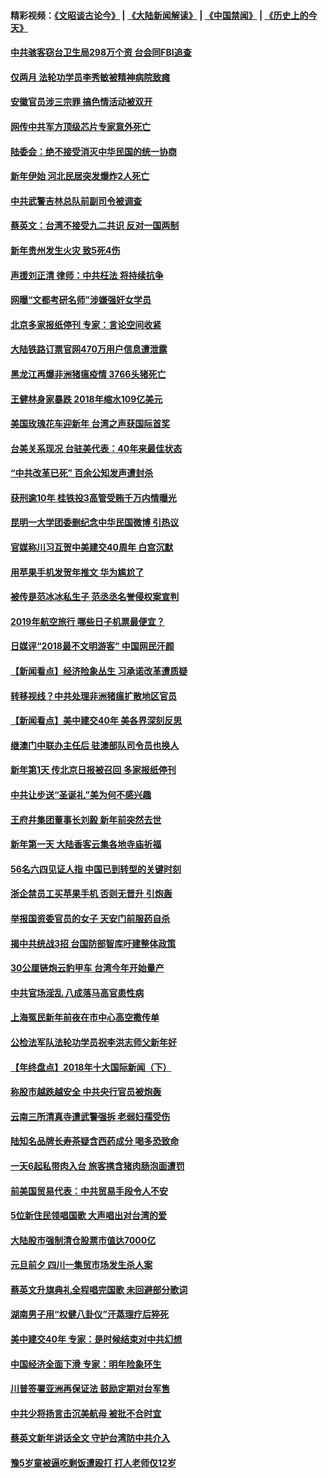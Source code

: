 #### 精彩视频：[《文昭谈古论今》](https://github.com/gfw-breaker/wenzhao/blob/master/README.md?t=01021530) | [《大陆新闻解读》](https://github.com/gfw-breaker/ntdtv-comedy/blob/master/README.md?t=01021530) | [《中国禁闻》](https://github.com/gfw-breaker/ntdtv-news/blob/master/README.md?t=01021530) | [《历史上的今天》](https://github.com/gfw-breaker/today-in-history/blob/master/README.md?t=01021530) 

#### [中共骇客窃台卫生局298万个资 台会同FBI追查](../pages/nsc413/n10948636.md?t=01021530) 

#### [仅两月 法轮功学员李秀敏被精神病院致瘫](../pages/nsc413/n10938633.md?t=01021530) 

#### [安徽官员涉三宗罪 搞色情活动被双开](../pages/nsc413/n10948403.md?t=01021530) 


#### [网传中共军方顶级芯片专家意外死亡](../pages/nsc413/n10948210.md?t=01021530) 

#### [陆委会：绝不接受消灭中华民国的统一协商](../pages/nsc413/n10948211.md?t=01021530) 

#### [新年伊始 河北民居突发爆炸2人死亡](../pages/nsc413/n10947696.md?t=01021530) 

#### [中共武警吉林总队前副司令被调查](../pages/nsc413/n10948043.md?t=01021530) 

#### [蔡英文：台湾不接受九二共识 反对一国两制](../pages/nsc413/n10948072.md?t=01021530) 

#### [新年贵州发生火灾 致5死4伤](../pages/nsc413/n10947842.md?t=01021530) 

#### [声援刘正清 律师：中共枉法 将持续抗争](../pages/nsc413/n10947551.md?t=01021530) 

#### [网曝“文都考研名师”涉嫌强奸女学员](../pages/nsc413/n10947454.md?t=01021530) 

#### [北京多家报纸停刊 专家：言论空间收紧](../pages/nsc413/n10947380.md?t=01021530) 

#### [大陆铁路订票官网470万用户信息遭泄露](../pages/nsc413/n10947552.md?t=01021530) 

#### [黑龙江再爆非洲猪瘟疫情 3766头猪死亡](../pages/nsc413/n10947476.md?t=01021530) 

#### [王健林身家暴跌 2018年缩水109亿美元](../pages/nsc413/n10947429.md?t=01021530) 

#### [美国玫瑰花车迎新年 台湾之声获国际首奖](../pages/nsc413/n10947452.md?t=01021530) 

#### [台美关系现况 台驻美代表：40年来最佳状态](../pages/nsc413/n10947425.md?t=01021530) 

#### [“中共改革已死” 百余公知发声遭封杀](../pages/nsc413/n10947132.md?t=01021530) 

#### [获刑逾10年 桂铁投3高管受贿千万内情曝光](../pages/nsc413/n10946975.md?t=01021530) 

#### [昆明一大学团委删纪念中华民国微博 引热议](../pages/nsc413/n10947192.md?t=01021530) 

#### [官媒称川习互贺中美建交40周年 白宫沉默](../pages/nsc413/n10946780.md?t=01021530) 

#### [用苹果手机发贺年推文 华为尴尬了](../pages/nsc413/n10947122.md?t=01021530) 

#### [被传是范冰冰私生子 范丞丞名誉侵权案宣判](../pages/nsc413/n10946977.md?t=01021530) 

#### [2019年航空旅行 哪些日子机票最便宜？](../pages/nsc413/n10946996.md?t=01021530) 

#### [日媒评“2018最不文明游客” 中国网民汗颜](../pages/nsc413/n10946889.md?t=01021530) 

#### [【新闻看点】经济险象丛生 习承诺改革遭质疑](../pages/nsc413/n10946691.md?t=01021530) 

#### [转移视线？中共处理非洲猪瘟扩散地区官员](../pages/nsc413/n10946964.md?t=01021530) 

#### [【新闻看点】美中建交40年 美各界深刻反思](../pages/nsc413/n10946586.md?t=01021530) 

#### [继澳门中联办主任后 驻澳部队司令员也换人](../pages/nsc413/n10946888.md?t=01021530) 

#### [新年第1天 传北京日报被召回 多家报纸停刊](../pages/nsc413/n10946894.md?t=01021530) 

#### [中共让步送“圣诞礼”美为何不感兴趣](../pages/nsc413/n10946815.md?t=01021530) 

#### [王府井集团董事长刘毅 新年前突然去世](../pages/nsc413/n10946590.md?t=01021530) 

#### [新年第一天 大陆香客云集各地寺庙祈福](../pages/nsc413/n10946574.md?t=01021530) 

#### [56名六四见证人指 中国已到转型的关键时刻](../pages/nsc413/n10946546.md?t=01021530) 

#### [浙企禁员工买苹果手机 否则无晋升 引炮轰](../pages/nsc413/n10932584.md?t=01021530) 

#### [举报国资委官员的女子 天安门前服药自杀](../pages/nsc413/n10946583.md?t=01021530) 


#### [揭中共统战3招 台国防部智库吁建整体政策](../pages/nsc413/n10939461.md?t=01021530) 

#### [30公厘链炮云豹甲车 台湾今年开始量产](../pages/nsc413/n10946593.md?t=01021530) 

#### [中共官场淫乱 八成落马高官患性病](../pages/nsc413/n10940123.md?t=01021530) 

#### [上海冤民新年前夜在市中心高空撒传单](../pages/nsc413/n10946158.md?t=01021530) 

#### [公检法军队法轮功学员祝李洪志师父新年好](../pages/nsc413/n10944430.md?t=01021530) 

#### [【年终盘点】2018年十大国际新闻（下）](../pages/nsc413/n10925458.md?t=01021530) 

#### [称股市越跌越安全 中共央行官员被炮轰](../pages/nsc413/n10945597.md?t=01021530) 

#### [云南三所清真寺遭武警强拆 老弱妇孺受伤](../pages/nsc413/n10946028.md?t=01021530) 

#### [陆知名品牌长寿茶疑含西药成分 喝多恐致命](../pages/nsc413/n10946104.md?t=01021530) 

#### [一天6起私带肉入台 旅客携含猪肉肠泡面遭罚](../pages/nsc413/n10946027.md?t=01021530) 

#### [前美国贸易代表：中共贸易手段令人不安](../pages/nsc413/n10945914.md?t=01021530) 

#### [5位新住民领唱国歌 大声唱出对台湾的爱](../pages/nsc413/n10945415.md?t=01021530) 

#### [大陆股市强制清仓股票市值达7000亿](../pages/nsc413/n10945208.md?t=01021530) 

#### [元旦前夕 四川一集贸市场发生杀人案](../pages/nsc413/n10945378.md?t=01021530) 

#### [蔡英文升旗典礼全程唱完国歌 未回避部分歌词](../pages/nsc413/n10945363.md?t=01021530) 

#### [湖南男子用“权健八卦仪”汗蒸理疗后猝死](../pages/nsc413/n10945341.md?t=01021530) 

#### [美中建交40年 专家：是时候结束对中共幻想](../pages/nsc413/n10945197.md?t=01021530) 

#### [中国经济全面下滑 专家：明年险象环生](../pages/nsc413/n10944948.md?t=01021530) 

#### [川普签署亚洲再保证法 鼓励定期对台军售](../pages/nsc413/n10945238.md?t=01021530) 

#### [中共少将扬言击沉美航母 被批不合时宜](../pages/nsc413/n10945123.md?t=01021530) 

#### [蔡英文新年讲话全文 守护台湾防中共介入](../pages/nsc413/n10945137.md?t=01021530) 

#### [豫5岁童被逼吃剩饭遭殴打 打人老师仅12岁](../pages/nsc413/n10945130.md?t=01021530) 

